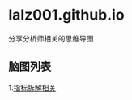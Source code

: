 # lalz001.github.io
分享分析师相关的思维导图

## 脑图列表
1.[指标拆解相关](https://lalz001.github.io/public/%E6%8C%87%E6%A0%87%E6%8B%86%E8%A7%A3/#!/printers)

